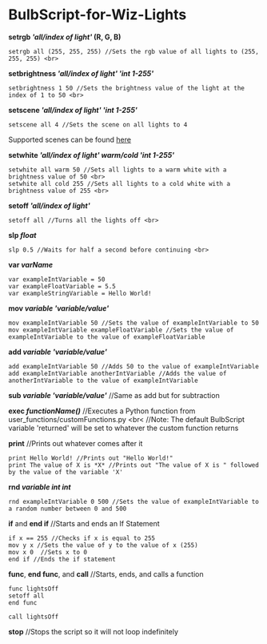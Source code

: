 # BulbScript-for-Wiz-Lights
**setrgb *'all/index of light'* (R, G, B)** <br>
```
setrgb all (255, 255, 255) //Sets the rgb value of all lights to (255, 255, 255) <br>
```

**setbrightness *'all/index of light'* *'int 1-255'*** <br>
```
setbrightness 1 50 //Sets the brightness value of the light at the index of 1 to 50 <br>
```

**setscene *'all/index of light'* *'int 1-255'*** <br>
```
setscene all 4 //Sets the scene on all lights to 4
```
Supported scenes can be found [here](https://github.com/sbidy/pywizlight/blob/master/pywizlight/scenes.py) <br>

**setwhite *'all/index of light'* *warm/cold* *'int 1-255'*** <br>
```
setwhite all warm 50 //Sets all lights to a warm white with a brightness value of 50 <br>
setwhite all cold 255 //Sets all lights to a cold white with a brightness value of 255 <br>
```

**setoff *'all/index of light'*** <br>
```
setoff all //Turns all the lights off <br>
```

**slp *float*** <br>
```
slp 0.5 //Waits for half a second before continuing <br>
```

**var *varName*** <br>
```
var exampleIntVariable = 50
var exampleFloatVariable = 5.5
var exampleStringVariable = Hello World!
```

**mov *variable* *'variable/value'*** <br>
```
mov exampleIntVariable 50 //Sets the value of exampleIntVariable to 50 
mov exampleIntVariable exampleFloatVariable //Sets the value of exampleIntVariable to the value of exampleFloatVariable 
```

**add *variable* *'variable/value'*** <br>
```
add exampleIntVariable 50 //Adds 50 to the value of exampleIntVariable
add exampleIntVariable anotherIntVariable //Adds the value of anotherIntVariable to the value of exampleIntVariable
```

**sub *variable* *'variable/value'*** //Same as add but for subtraction <br>

**exec *functionName()*** //Executes a Python function from user_functions/customFunctions.py <br<
//Note: The default BulbScript variable 'returned' will be set to whatever the custom function returns

**print** //Prints out whatever comes after it <br>
```
print Hello World! //Prints out "Hello World!"
print The value of X is *X* //Prints out "The value of X is " followed by the value of the variable 'X'
```

**rnd *variable* *int* *int*** <br>
```
rnd exampleIntVariable 0 500 //Sets the value of exampleIntVariable to a random number between 0 and 500
```

**if** and **end if** //Starts and ends an If Statement <br>
```
if x == 255 //Checks if x is equal to 255
mov y x //Sets the value of y to the value of x (255)
mov x 0  //Sets x to 0
end if //Ends the if statement
```
**func**, **end func**, and **call** //Starts, ends, and calls a function <br>

```
func lightsOff
setoff all
end func

call lightsOff
```

**stop**  //Stops the script so it will not loop indefinitely 
